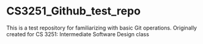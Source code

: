 # CS3251_Github_test_repo
This is a test repository for familiarizing with basic Git operations. Originally created for CS 3251: Intermediate Software Design class
